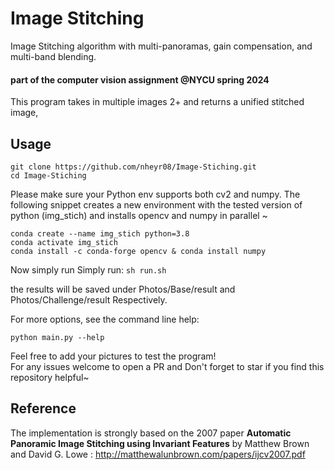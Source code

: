 # Image Stitching
Image Stitching algorithm with multi-panoramas, gain compensation, and multi-band blending.
#### part of the computer vision assignment @NYCU spring 2024
This program takes in multiple images 2+ and returns a unified stitched image, 
## Usage
```
git clone https://github.com/nheyr08/Image-Stiching.git
cd Image-Stiching
```
Please make sure your Python env supports both cv2 and numpy.
The following snippet creates a new environment with the tested version of python (img_stich) and installs opencv and numpy in parallel ~
```
conda create --name img_stich python=3.8
conda activate img_stich
conda install -c conda-forge opencv & conda install numpy
```

Now simply run Simply run: 
``sh run.sh ``

the results will be saved under Photos/Base/result and Photos/Challenge/result
Respectively.

For more options, see the command line help:

    python main.py --help
Feel free to add your pictures to test the program!  
For any issues welcome to open a PR and Don't forget to star if you find this repository helpful~

## Reference

The implementation is strongly based on the 2007 paper **Automatic Panoramic Image Stitching using Invariant Features** by Matthew Brown and David G. Lowe : <http://matthewalunbrown.com/papers/ijcv2007.pdf>
